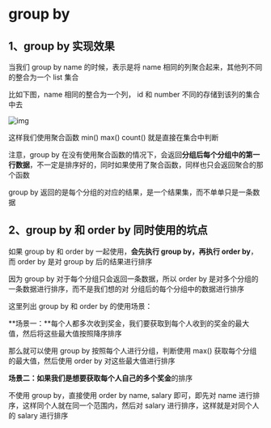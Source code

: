 # group by



## 1、group by 实现效果

当我们 group by name 的时候，表示是将 name 相同的列聚合起来，其他列不同的整合为一个 list 集合

比如下图，name 相同的整合为一个列， id 和 number 不同的存储到该列的集合中去

 ![img](http://images.cnitblog.com/blog/639022/201501/162343319172617.jpg) 

这样我们使用聚合函数 min() max() count() 就是直接在集合中判断

注意，group by 在没有使用聚合函数的情况下，会返回**分组后每个分组中的第一行数据**，不一定是排序好的，同时如果使用了聚合函数，同样也只会返回聚合的那个函数

group by 返回的是每个分组的对应的结果，是一个结果集，而不单单只是一条数据



## 2、group by 和 order by 同时使用的坑点

如果 group by 和 order by 一起使用，**会先执行 group by，再执行 order by**，而 order by 是对 group by 后的结果进行排序

因为 group by 对于每个分组只会返回一条数据，所以 order by 是对多个分组的一条数据进行排序，而不是我们想的对 分组后的每个分组中的数据进行排序

 

这里列出 group by 和 order by 的使用场景：



**场景一：**每个人都多次收到奖金，我们要获取到每个人收到的奖金的最大值，然后将这些最大值按照降序排序

那么就可以使用 group by 按照每个人进行分组，判断使用 max() 获取每个分组的最大值，然后使用 order by 对这些最大值进行排序



**场景二：**如果我们是想要获取每个人**自己的多个奖金**的排序

不使用 group by，直接使用 order by name, salary 即可，即先对 name 进行排序，这样同个人就在同一个范围内，然后对 salary 进行排序，这样就是对同个人的 salary 进行排序



